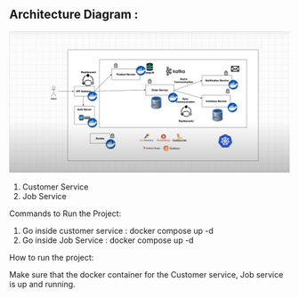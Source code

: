 
## Architecture Diagram : 

![img.png](img.png)




1. Customer Service
2. Job Service


Commands to Run the Project:

1. Go inside customer service : docker compose up -d
2. Go inside Job Service : docker compose up -d


How to run the project: 

Make sure that the docker container for the Customer service, Job service is up and running. 


